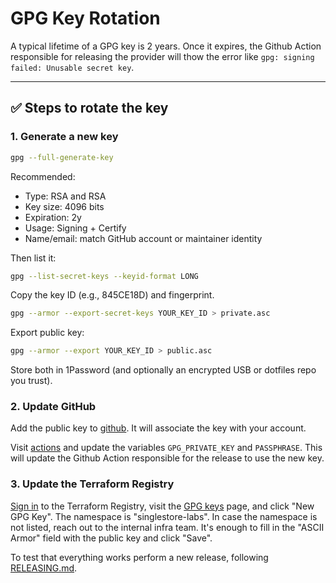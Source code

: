 # GPG Key Rotation

A typical lifetime of a GPG key is 2 years. Once it expires, the Github Action responsible for releasing the provider will thow the error like `gpg: signing failed: Unusable secret key`.

---

## ✅ Steps to rotate the key

### 1. Generate a new key

```bash
gpg --full-generate-key
```

Recommended:
- Type: RSA and RSA
- Key size: 4096 bits
- Expiration: 2y
- Usage: Signing + Certify
- Name/email: match GitHub account or maintainer identity

Then list it:
```bash
gpg --list-secret-keys --keyid-format LONG
```

Copy the key ID (e.g., 845CE18D) and fingerprint.

```bash
gpg --armor --export-secret-keys YOUR_KEY_ID > private.asc
```

Export public key:

```bash
gpg --armor --export YOUR_KEY_ID > public.asc
```

Store both in 1Password (and optionally an encrypted USB or dotfiles repo you trust).

### 2. Update GitHub

Add the public key to [github](https://github.com/settings/keys). It will associate the key with your account.

Visit [actions](https://github.com/singlestore-labs/terraform-provider-singlestoredb/settings/secrets/actions) and update the variables `GPG_PRIVATE_KEY` and `PASSPHRASE`. This will update the Github Action responsible for the release to use the new key.

### 3. Update the Terraform Registry

[Sign in](https://registry.terraform.io/sign-in/legacy) to the Terraform Registry, visit the [GPG keys](https://registry.terraform.io/settings/gpg-keys) page, and click "New GPG Key". The namespace is "singlestore-labs". In case the namespace is not listed, reach out to the internal infra team. It's enough to fill in the "ASCII Armor" field with the public key and click "Save".

To test that everything works perform a new release, following [RELEASING.md](RELEASING.md).
